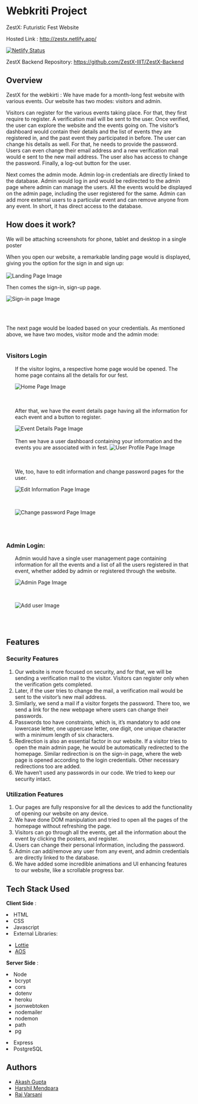 # Webkriti Project

ZestX: Futuristic Fest Website

Hosted Link : http://zestx.netlify.app/

[![Netlify Status](https://api.netlify.com/api/v1/badges/d14b602c-8e13-4e58-9c11-0c1226124b82/deploy-status)](https://app.netlify.com/sites/zestx/deploys)<br>

ZestX Backend Repository: https://github.com/ZestX-IIIT/ZestX-Backend

<p  style="text-align: center;">
</p>

## Overview

ZestX for the webkirti : We have made for a month-long fest website with various events. Our website has two modes: visitors and admin.

Visitors can register for the various events taking place. For that, they first require to register. A verification mail will be sent to the user. Once verified, the user can explore the website and the events going on. The visitor’s dashboard would contain their details and the list of events they are registered in, and the past event they participated in before. The user can change his details as well. For that, he needs to provide the password. Users can even change their email address and a new verification mail would e sent to the new mail address. The user also has access to change the password. Finally, a log-out button for the user.

Next comes the admin mode. Admin log-in credentials are directly linked to the database. Admin would log in and would be redirected to the admin page where admin can manage the users. All the events would be displayed on the admin page, including the user registered for the same. Admin can add more external users to a particular event and can remove anyone from any event. In short, it has direct access to the database.

## How does it work?

We will be attaching screenshots for phone, tablet and desktop in a single poster

When you open our website, a remarkable landing page would is displayed, giving you the option for the sign in and sign up:
<br>
<br>
![Landing Page Image](https://github.com/ZestX-IIIT/ZestX/blob/main/assets/_readme_assets/Compressed_readme_assests/1.webp)
<br>

Then comes the sign-in, sign-up page.

![Sign-in page Image](https://github.com/ZestX-IIIT/ZestX/blob/main/assets/_readme_assets/Compressed_readme_assests/2.webp)

<br>
<br>

The next page would be loaded based on your credentials. As mentioned above, we have two modes, visitor mode and the admin mode:
<br>
<br>

### Visitors Login

<ul>
 If the visitor logins, a respective home page would be opened. The home page contains all the details for our fest.

 ![Home Page Image](https://github.com/ZestX-IIIT/ZestX/blob/main/assets/_readme_assets/Compressed_readme_assests/3.webp)

<br>
<br>
After that, we have the event details page having all the information for each event and a button to register.

![Event Details Page Image](https://github.com/ZestX-IIIT/ZestX/blob/main/assets/_readme_assets/Compressed_readme_assests/4.webp)
<br>
<br>
Then we have a user dashboard containing your information and the events you are associated with in fest.
![User Profile Page Image](https://github.com/ZestX-IIIT/ZestX/blob/main/assets/_readme_assets/Compressed_readme_assests/5.webp)

<br>
<br>
We, too, have to edit information and change password pages for the user.

![Edit Information Page Image](https://github.com/ZestX-IIIT/ZestX/blob/main/assets/_readme_assets/Compressed_readme_assests/6.webp)

<br>

![Change password Page Image](https://github.com/ZestX-IIIT/ZestX/blob/main/assets/_readme_assets/Compressed_readme_assests/7.webp)

<br>
<br>
</ul>

### Admin Login:

<ul>
Admin would have a single user management page containing information for all the events and a list of all the users registered in that event, whether added by admin or registered through the website.

![ Admin Page Image](https://github.com/ZestX-IIIT/ZestX/blob/main/assets/_readme_assets/Compressed_readme_assests/8.webp)

<br>

![ Add user Image](https://github.com/ZestX-IIIT/ZestX/blob/main/assets/_readme_assets/Compressed_readme_assests/9.webp)


<br>
<br>
</ul>

## Features

### Security Features
<ol>
<li>Our website is more focused on security, and for that, we will be sending a verification mail to the visitor. Visitors can register only when the verification gets completed.
</li>
<li>Later, if the user tries to change the mail, a verification mail would be sent to the visitor’s new mail address.
</li>
<li>Similarly, we send a mail if a visitor forgets the password. There too, we send a link for the new webpage where users can change their passwords.
</li>
<li>Passwords too have constraints, which is, it’s mandatory to add one lowercase letter, one uppercase letter, one digit, one unique character with a minimum length of six characters.
</li>
<li>Redirection is also an essential factor in our website. If a visitor tries to open the main admin page, he would be automatically redirected to the homepage. Similar redirection is on the sign-in page, where the web page is opened according to the login credentials. Other necessary redirections too are added.
</li>
<li>We haven’t used any passwords in our code. We tried to keep our security intact.</li>


</ol>

### Utilization Features
<ol>
<li>Our pages are fully responsive for all the devices to add the functionality of opening our website on any device.
</li>
<li>We have done DOM manipulation and tried to open all the pages of the homepage without refreshing the page. 
</li>
<li>Visitors can go through all the events, get all the information about the event by clicking the posters, and register. </li>
<li>Users can change their personal information, including the password.
</li>
<li>Admin can add/remove any user from any event, and admin credentials are directly linked to the database.
</li>
<li>We have added some incredible animations and UI enhancing features to our website, like a scrollable progress bar.
</li>

</ol>

## Tech Stack Used

**Client Side** :

 
<li> HTML </li>
<li> CSS</li>
 <li>Javascript</li>
<li>External Libraries:</li>
<ul>
<li> <a href="https://lottiefiles.com/">Lottie</a>
</li>
<li><a href="https://michalsnik.github.io/aos/">AOS</a>
</li>
</ul>


**Server Side** :

<li> Node 
<ul>
<li>bcrypt</li>
<li>cors</li>
<li>dotenv</li>
<li>heroku</li>
<li>jsonwebtoken</li>
<li>nodemailer</li>
<li>nodemon</li>
<li>path</li>
<li>pg</li>
</ul>
</li>
<li>Express </li>
<li>PostgreSQL</li>


## Authors

- [Akash Gupta](https://github.com/akashgupta1909)
- [Harshil Mendpara](https://github.com/HarshilMendpara)
- [Raj Varsani](https://github.com/RajVarsani)


